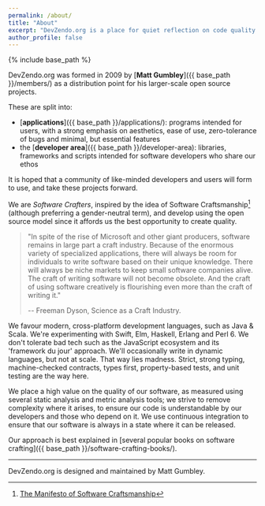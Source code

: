 ```yaml
---
permalink: /about/
title: "About"
excerpt: "DevZendo.org is a place for quiet reflection on code quality."
author_profile: false
---
```


{% include base_path %}



DevZendo.org was formed in 2009 by [**Matt Gumbley**]({{ base_path }}/members/) as a distribution point for his
larger-scale open source projects.
 
These are split into:

- [**applications**]({{ base_path }}/applications/): programs intended for users, with a strong emphasis on aesthetics, ease of use, zero-tolerance of bugs and minimal, but essential features
- the [**developer area**]({{ base_path }}/developer-area): libraries, frameworks and scripts intended for software developers who share our ethos

It is hoped that a community of like-minded
developers and users will form to use, and take these projects forward.

We are *Software Crafters*, inspired by the idea of Software Craftsmanship[^1]
(although preferring a gender-neutral term), and develop using the open
source model since it affords us the best opportunity to create quality.

[^1]: [The Manifesto of Software Craftsmanship](http://manifesto.softwarecraftsmanship.org/) 

> "In spite of the rise of Microsoft and other giant producers, software
  remains in large part a craft industry. Because of the enormous variety
  of specialized applications, there will always be room for individuals
  to write software based on their unique knowledge. There will always be
  niche markets to keep small software companies alive. The craft of writing
  software will not become obsolete. And the craft of using software creatively
  is flourishing even more than the craft of writing it." 
>  
> -- Freeman Dyson, Science as a Craft Industry.

We favour modern, cross-platform development languages, such as Java & Scala.
We're experimenting with Swift, Elm, Haskell, Erlang and Perl 6.
We don't tolerate bad tech such as the JavaScript ecosystem
and its 'framework du jour' approach. We'll occasionally write in
dynamic languages, but not at scale. That way lies madness. Strict,
strong typing, machine-checked contracts, types first, property-based
tests, and unit testing are the way here.

We place a high value on the quality of our software, as measured using
several static analysis and metric analysis tools; we strive to remove
complexity where it arises, to ensure our code is understandable by our
developers and those who depend on it. We use continuous integration to
ensure that our software is always in a state where it can be released.

Our approach is best explained in [several popular books on software
crafting]({{ base_path }}/software-crafting-books/).

---

DevZendo.org is designed and maintained by Matt Gumbley.
